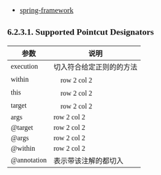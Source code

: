 <span  style="font-family: Simsun,serif; font-size: 17px; ">

- [spring-framework](https://docs.spring.io/spring-framework/docs/2.5.x/reference/aop.html)

### 6.2.3.1. Supported Pointcut Designators

| 参数          | 说明           |
|-------------|--------------|
| execution   | 切入符合给定正则的的方法 |
| within      | 　row 2 col 2 |
| this        | 　row 2 col 2 |
| target      | 　row 2 col 2 |
| args        | row 2 col 2  |
| @target     | row 2 col 2  |
| @args       | row 2 col 2  |
| @within     | row 2 col 2  |
| @annotation | 表示带该注解的都切入   |

</span>

